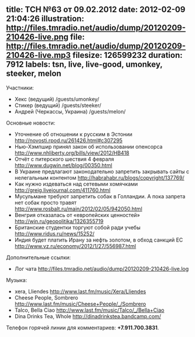 title: ТСН №63 от 09.02.2012
date: 2012-02-09 21:04:26
illustration: http://files.tmradio.net/audio/dump/20120209-210426-live.png
file: http://files.tmradio.net/audio/dump/20120209-210426-live.mp3
filesize: 126599232
duration: 7912
labels: tsn, live, live-good, umonkey, steeker, melon
---
Участники:

- Хекс (ведущий)
  /guests/umonkey/
- Стикер (ведущий)
  /guests/steeker/
- Андрей (Черкассы, Украина)
  /guests/melon/

Основные новости:

- Уточнение об отношении к русским в Эстонии
  http://novosti.rpod.ru/261426.html#c307295
- Нью-Хэмпшир принял закон об использовании опенсорса
  http://www.nhliberty.org/bills/view/2012/HB418
- Отчёт с питерского шествия 4 февраля
  http://www.dugwin.net/blog/00350.html
- В Украине предлагают законодательно запретить закрывать сайты с нелегальным контентом
  http://habrahabr.ru/blogs/copyright/137769/
- Как нужно издеваться над сетевыми хомячками
  http://greig.livejournal.com/411760.html
- Мусульмане требуют запретить собак в Голландии. А пока запрета нет собак просто травят
  http://www.rosbalt.ru/main/2012/02/05/942050.html
- Венгрия отказалась от «европейских ценностей»
  http://win.ru/geopolitika/1326355719
- Британские студентки торгуют собой ради учебы
  http://www.ridus.ru/news/15252/
- Индия будет платить Ирану за нефть золотом, в обход санкций ЕС
  http://www.vz.ru/economy/2012/1/27/556987.html

Дополнительные ссылки:

- Лог чата
  http://files.tmradio.net/audio/dump/20120209-210426-live.log

Музыка:

- xera, Lliendes
  http://www.last.fm/music/Xera/Lliendes
- Cheese People, Sombrero
  http://www.last.fm/music/Cheese+People/_/Sombrero
- Talco, Bella Ciao
  http://www.last.fm/music/Talco/_/Bella+Ciao
- Dina Drinks Tea, Whole
  http://dinadrinkstea.bandcamp.com/

Телефон горячей линии для комментариев: **+7.911.700.3831**.
